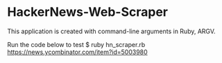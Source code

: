 # HackerNews-Web-Scraper

This application is created with command-line arguments in Ruby, ARGV.

Run the code below to test
$ ruby hn_scraper.rb https://news.ycombinator.com/item?id=5003980

